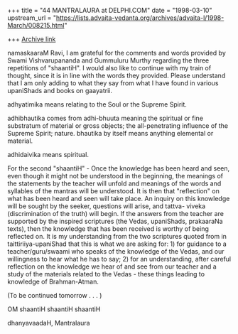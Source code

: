 +++
title = "44 MANTRALAURA at DELPHI.COM"
date = "1998-03-10"
upstream_url = "https://lists.advaita-vedanta.org/archives/advaita-l/1998-March/008215.html"

+++
[Archive link](https://lists.advaita-vedanta.org/archives/advaita-l/1998-March/008215.html)

namaskaaraM Ravi,
  I am grateful for the comments and words provided
by Swami Vishvarupananda and Gummuluru Murthy
regarding the three repetitions of "shaantiH". I would
also like to continue with my train of thought, since
it is in line with the words they provided. Please
understand that I am only adding to what they say
from what I have found in various upaniShads and
books on gaayatrii.

 adhyatimika means relating to the Soul or
 the Supreme Spirit.

 adhibhautika comes from adhi-bhuuta meaning
 the spiritual or fine substratum of material
 or gross objects; the all-penetrating influence
 of the Supreme Spirit; nature.
 bhautika by itself means anything elemental or
 material.

 adhidaivika means spiritual.

 For the second "shaantiH" - Once the knowledge
has been heard and seen, even though it might
not be understood in the beginning, the meanings
of the statements by the teacher will unfold and
meanings of the words and syllables of the mantras
will be understood. It is then that "reflection"
on what has been heard and seen will take place.
An inquiry on this knowledge will be sought by
the seeker, questions will arise, and tattva-
viveka (discrimination of the truth) will begin.
If the answers from the teacher are supported
by the inspired scriptures (the Vedas, upaniShads,
prakaaraNa texts), then the knowledge that has
been received is worthy of being reflected on.
It is my understanding from the two scriptures
quoted from in taittiriiya-upaniShad that this
is what we are asking for: 1) for guidance to
a teacher/guru/swaami who speaks of the knowledge
of the Vedas, and our willingness to hear what
he has to say; 2) for an understanding, after
careful reflection on the knowledge we hear of
and see from our teacher and a study of the
materials related to the Vedas - these things
leading to knowledge of Brahman-Atman.

(To be continued tomorrow . . . )

OM shaantiH shaantiH shaantiH

dhanyavaadaH,
  Mantralaura


